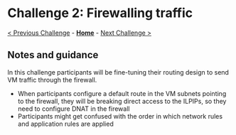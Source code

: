 # Challenge 2: Firewalling traffic

[< Previous Challenge](./01-HubNSpoke-basic.md) - **[Home](README.md)** - [Next Challenge >](./03-Asymmetric.md)

## Notes and guidance

In this challenge participants will be fine-tuning their routing design to send VM traffic through the firewall.

* When participants configure a default route in the VM subnets pointing to the firewall, they will be breaking direct access to the ILPIPs, so they need to configure DNAT in the firewall
* Participants might get confused with the order in which network rules and application rules are applied
